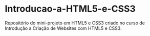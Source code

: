 # Introducao-a-HTML5-e-CSS3

Repositório do mini-projeto em HTML5 e CSS3 criado no curso de Introdução a Criação de Websites com HTML5 e CSS3.

